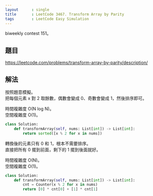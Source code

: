 ```yaml
---
layout      : single
title       : LeetCode 3467. Transform Array by Parity
tags        : LeetCode Easy Simulation
---
```

biweekly contest 151。

## 題目

<https://leetcode.com/problems/transform-array-by-parity/description/>

## 解法

按照題意模擬。  
把每個元素 x 對 2 取餘數，偶數會變成 0、奇數會變成 1，然後排序即可。  

時間複雜度 O(N log N)。  
空間複雜度 O(1)。  

```python
class Solution:
    def transformArray(self, nums: List[int]) -> List[int]:
        return sorted([x % 2 for x in nums])
```

轉換後的元素只有 0 和 1，根本不需要排序。  
直接把所有 0 擺到前面，剩下的 1 擺到後面就好。  

時間複雜度 O(N)。  
空間複雜度 O(1)。  

```python
class Solution:
    def transformArray(self, nums: List[int]) -> List[int]:
        cnt = Counter(x % 2 for x in nums)
        return [0] * cnt[0] + [1] * cnt[1]
```
